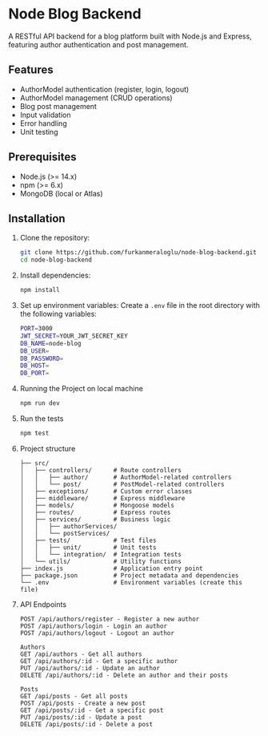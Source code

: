 # Node Blog Backend

A RESTful API backend for a blog platform built with Node.js and Express, featuring author authentication and post management.

## Features

- AuthorModel authentication (register, login, logout)
- AuthorModel management (CRUD operations)
- Blog post management
- Input validation
- Error handling
- Unit testing

## Prerequisites

- Node.js (>= 14.x)
- npm (>= 6.x)
- MongoDB (local or Atlas)

## Installation

1. Clone the repository:
   ```sh
   git clone https://github.com/furkanmeraloglu/node-blog-backend.git
   cd node-blog-backend

2. Install dependencies:
    ```sh 
    npm install
3. Set up environment variables: Create a `.env` file in the root directory with the following variables:
   ```sh
   PORT=3000
   JWT_SECRET=YOUR_JWT_SECRET_KEY
   DB_NAME=node-blog
   DB_USER=
   DB_PASSWORD=
   DB_HOST=
   DB_PORT=
4. Running the Project on local machine
    ```sh
    npm run dev
5. Run the tests
   ```sh
   npm test
6. Project structure
   ```text
   ├── src/
   │   ├── controllers/      # Route controllers
   │   │   ├── author/       # AuthorModel-related controllers
   │   │   └── post/         # PostModel-related controllers  
   │   ├── exceptions/       # Custom error classes
   │   ├── middleware/       # Express middleware
   │   ├── models/           # Mongoose models
   │   ├── routes/           # Express routes
   │   ├── services/         # Business logic
   │   │   ├── authorServices/
   │   │   └── postServices/
   │   ├── tests/            # Test files
   │   │   ├── unit/         # Unit tests
   │   │   └── integration/  # Integration tests
   │   └── utils/            # Utility functions
   ├── index.js              # Application entry point
   ├── package.json          # Project metadata and dependencies
   └── .env                  # Environment variables (create this file)
7. API Endpoints
   ```text
   POST /api/authors/register - Register a new author
   POST /api/authors/login - Login an author
   POST /api/authors/logout - Logout an author
   
   Authors   
   GET /api/authors - Get all authors
   GET /api/authors/:id - Get a specific author
   PUT /api/authors/:id - Update an author
   DELETE /api/authors/:id - Delete an author and their posts
   
   Posts
   GET /api/posts - Get all posts
   POST /api/posts - Create a new post
   GET /api/posts/:id - Get a specific post
   PUT /api/posts/:id - Update a post
   DELETE /api/posts/:id - Delete a post
